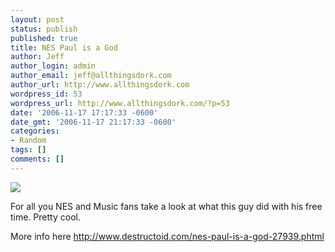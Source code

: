 ```yaml
---
layout: post
status: publish
published: true
title: NES Paul is a God
author: Jeff
author_login: admin
author_email: jeff@allthingsdork.com
author_url: http://www.allthingsdork.com
wordpress_id: 53
wordpress_url: http://www.allthingsdork.com/?p=53
date: '2006-11-17 17:17:33 -0600'
date_gmt: '2006-11-17 21:17:33 -0600'
categories:
- Random
tags: []
comments: []
---
```

<p><img align="top" src="http://www.destructoid.com/elephant//ul/27939-nesgeetar.jpg" /></p>
<p>For all you NES and Music fans take a look at what this guy did with his free time. Pretty cool.</p>
<p>More info here <a target="_blank" href="http://www.destructoid.com/nes-paul-is-a-god-27939.phtml">http://www.destructoid.com/nes-paul-is-a-god-27939.phtml</a></p>

